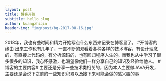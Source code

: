 ```yaml
---
layout: post
title: 博客开篇
subtitle: hello blog
author: kuangzhiqin
header-img: "img/post/bg-2017-08-16.jpg"
---
```


2018年，我也有些时间和精力开始写点什么东西来记录在博客里了。
#开博客的缘由
出来工作也有几年了，一直不断的观看着各种各样的技术博客，有设计理念的，有直接上代码的，有分析源码的，也有回归程序人生的。而我也从中学习了很多很多的知识，我心怀感激，也渴望像他们一样分享自己的知识及经验给他人。
#博客的主要内容#
主要还是分享一些技术类相关的，因为本人主要做JAVA开发，主要还是会说下之前的一些知识积累以及接下来可能会做的感兴趣的事
